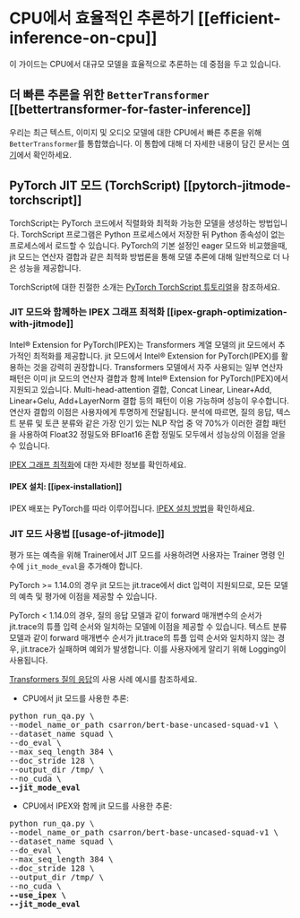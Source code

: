 <!--Copyright 2022 The HuggingFace Team. All rights reserved.

Licensed under the Apache License, Version 2.0 (the "License"); you may not use this file except in compliance with
the License. You may obtain a copy of the License at

http://www.apache.org/licenses/LICENSE-2.0

Unless required by applicable law or agreed to in writing, software distributed under the License is distributed on
an "AS IS" BASIS, WITHOUT WARRANTIES OR CONDITIONS OF ANY KIND, either express or implied. See the License for the

⚠️ Note that this file is in Markdown but contain specific syntax for our doc-builder (similar to MDX) that may not be
rendered properly in your Markdown viewer.

-->

# CPU에서 효율적인 추론하기 [[efficient-inference-on-cpu]]

이 가이드는 CPU에서 대규모 모델을 효율적으로 추론하는 데 중점을 두고 있습니다.

## 더 빠른 추론을 위한 `BetterTransformer` [[bettertransformer-for-faster-inference]]

우리는 최근 텍스트, 이미지 및 오디오 모델에 대한 CPU에서 빠른 추론을 위해 `BetterTransformer`를 통합했습니다. 이 통합에 대해 더 자세한 내용이 담긴 문서는 [여기](https://huggingface.co/docs/optimum/bettertransformer/overview)에서 확인하세요.

## PyTorch JIT 모드 (TorchScript) [[pytorch-jitmode-torchscript]]
TorchScript는 PyTorch 코드에서 직렬화와 최적화 가능한 모델을 생성하는 방법입니다. TorchScript 프로그램은 Python 프로세스에서 저장한 뒤 Python 종속성이 없는 프로세스에서 로드할 수 있습니다. PyTorch의 기본 설정인 eager 모드와 비교했을때, jit 모드는 연산자 결합과 같은 최적화 방법론을 통해 모델 추론에 대해 일반적으로 더 나은 성능을 제공합니다.

TorchScript에 대한 친절한 소개는 [PyTorch TorchScript 튜토리얼](https://pytorch.org/tutorials/beginner/Intro_to_TorchScript_tutorial.html#tracing-modules)을 참조하세요.

### JIT 모드와 함께하는 IPEX 그래프 최적화 [[ipex-graph-optimization-with-jitmode]]
Intel® Extension for PyTorch(IPEX)는 Transformers 계열 모델의 jit 모드에서 추가적인 최적화를 제공합니다. jit 모드에서 Intel® Extension for PyTorch(IPEX)를 활용하는 것을 강력히 권장합니다. Transformers 모델에서 자주 사용되는 일부 연산자 패턴은 이미 jit 모드의 연산자 결합과 함께 Intel® Extension for PyTorch(IPEX)에서 지원되고 있습니다. Multi-head-attention 결합, Concat Linear, Linear+Add, Linear+Gelu, Add+LayerNorm 결합 등의 패턴이 이용 가능하며 성능이 우수합니다. 연산자 결합의 이점은 사용자에게 투명하게 전달됩니다. 분석에 따르면, 질의 응답, 텍스트 분류 및 토큰 분류와 같은 가장 인기 있는 NLP 작업 중 약 70%가 이러한 결합 패턴을 사용하여 Float32 정밀도와 BFloat16 혼합 정밀도 모두에서 성능상의 이점을 얻을 수 있습니다.

[IPEX 그래프 최적화](https://intel.github.io/intel-extension-for-pytorch/cpu/latest/tutorials/features/graph_optimization.html)에 대한 자세한 정보를 확인하세요.

#### IPEX 설치: [[ipex-installation]]

IPEX 배포는 PyTorch를 따라 이루어집니다. [IPEX 설치 방법](https://intel.github.io/intel-extension-for-pytorch/)을 확인하세요.

### JIT 모드 사용법 [[usage-of-jitmode]]
평가 또는 예측을 위해 Trainer에서 JIT 모드를 사용하려면 사용자는 Trainer 명령 인수에 `jit_mode_eval`을 추가해야 합니다.

<Tip warning={true}>

PyTorch >= 1.14.0의 경우 jit 모드는 jit.trace에서 dict 입력이 지원되므로, 모든 모델의 예측 및 평가에 이점을 제공할 수 있습니다.

PyTorch < 1.14.0의 경우, 질의 응답 모델과 같이 forward 매개변수의 순서가 jit.trace의 튜플 입력 순서와 일치하는 모델에 이점을 제공할 수 있습니다. 텍스트 분류 모델과 같이 forward 매개변수 순서가 jit.trace의 튜플 입력 순서와 일치하지 않는 경우, jit.trace가 실패하며 예외가 발생합니다. 이를 사용자에게 알리기 위해 Logging이 사용됩니다.

</Tip>

[Transformers 질의 응답](https://github.com/huggingface/transformers/tree/main/examples/pytorch/question-answering)의 사용 사례 예시를 참조하세요.


- CPU에서 jit 모드를 사용한 추론:
<pre>python run_qa.py \
--model_name_or_path csarron/bert-base-uncased-squad-v1 \
--dataset_name squad \
--do_eval \
--max_seq_length 384 \
--doc_stride 128 \
--output_dir /tmp/ \
--no_cuda \
<b>--jit_mode_eval </b></pre> 

- CPU에서 IPEX와 함께 jit 모드를 사용한 추론:
<pre>python run_qa.py \
--model_name_or_path csarron/bert-base-uncased-squad-v1 \
--dataset_name squad \
--do_eval \
--max_seq_length 384 \
--doc_stride 128 \
--output_dir /tmp/ \
--no_cuda \
<b>--use_ipex \</b>
<b>--jit_mode_eval</b></pre> 
